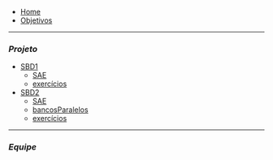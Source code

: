 - [Home](README.md)
- [Objetivos](pages/objetivo.md)

----------------------------------------------------
### _**Projeto**_
- [SBD1]()
  - [SAE]()
  - [exercícios]()
- [SBD2]()
  - [SAE]()
  - [bancosParalelos]()
  - [exercícios]()

----------------------------------------------------
### _**Equipe**_
